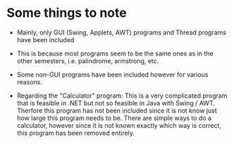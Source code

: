 # Some things to note

* Mainly, only GUI (Swing, Applets, AWT) programs and Thread programs have been included

* This is because most programs seem to be the same ones as in the other semesters, i.e. palindrome, armstrong, etc.

* Some non-GUI programs have been included however for various reasons.

* Regarding the "Calculator" program: This is a very complicated program that is feasible in .NET but not so feasible in Java with Swing / AWT. Therfore this program has  not been included since it is not know just how large this program needs to be. There are simple ways to do a calculator, however since it is not known exactly which way is correct, this program has been removed entirely.

